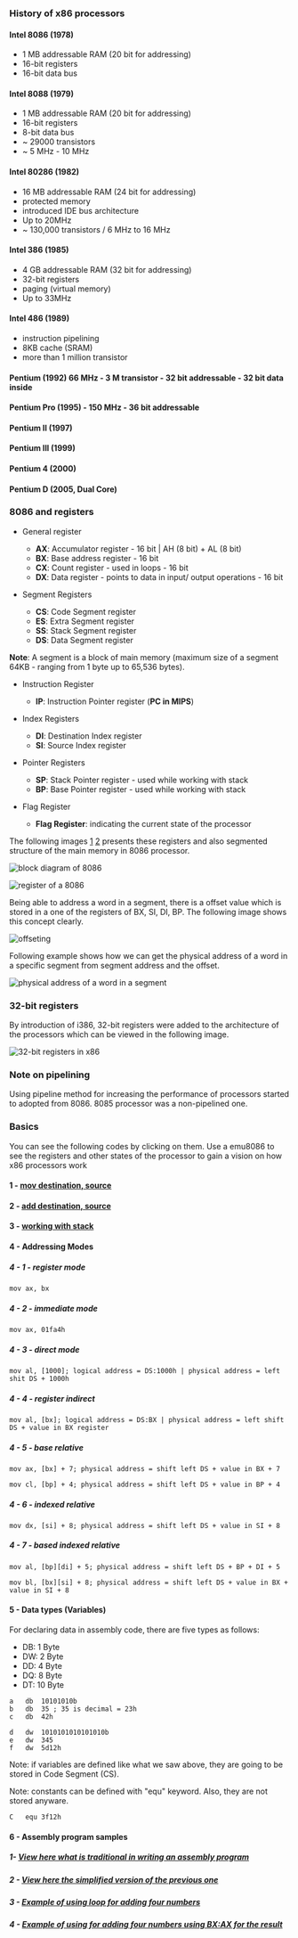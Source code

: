 ### History of x86 processors
#### Intel 8086 (1978)
- 1 MB addressable RAM (20 bit for addressing)
- 16-bit registers
- 16-bit data bus

#### Intel 8088 (1979)
- 1 MB addressable RAM (20 bit for addressing)
- 16-bit registers
- 8-bit data bus
- ~ 29000 transistors
- ~ 5 MHz - 10 MHz

#### Intel 80286 (1982)
- 16 MB addressable RAM (24 bit for addressing)
- protected memory
- introduced IDE bus architecture
- Up to 20MHz
- ~ 130,000 transistors / 6 MHz to 16 MHz


#### Intel 386 (1985)
- 4 GB addressable RAM (32 bit for addressing)
- 32-bit registers
- paging (virtual memory)
- Up to 33MHz


#### Intel 486 (1989)
- instruction pipelining
- 8KB cache (SRAM)
- more than 1 million transistor


#### Pentium (1992) 66 MHz - 3 M transistor - 32 bit addressable - 32 bit data inside
#### Pentium Pro (1995) - 150 MHz - 36 bit addressable
#### Pentium II (1997)
#### Pentium III (1999)
#### Pentium 4 (2000)
#### Pentium D (2005, Dual Core)


### 8086 and registers
- General register
  - **AX**: Accumulator register - 16 bit | AH (8 bit) + AL (8 bit)
  - **BX**: Base address register - 16 bit
  - **CX**: Count register - used in loops - 16 bit
  - **DX**: Data register - points to data in input/ output operations - 16 bit

- Segment Registers
  - **CS**: Code Segment register
  - **ES**: Extra Segment register
  - **SS**: Stack Segment register
  - **DS**: Data Segment register

**Note**: A segment is a block of main memory (maximum size of a segment 64KB - ranging from 1 byte up to 65,536 bytes).  
- Instruction Register
  - **IP**: Instruction Pointer register (**PC in MIPS**)

- Index Registers
  - **DI**: Destination Index register
  - **SI**: Source Index register
- Pointer Registers
  - **SP**: Stack Pointer register - used while working with stack
  - **BP**: Base Pointer register - used while working with stack
- Flag Register
  - **Flag Register**: indicating the current state of the processor

The following images [1](https://compsecurityconcepts.files.wordpress.com/2014/09/8086_blockdia.jpeg) [2](https://compsecurityconcepts.files.wordpress.com/2014/09/8086_segmem.jpeg) presents these registers and also segmented structure of the main memory in 8086 processor.

![block diagram of 8086](imgs/8086_blockdiagram.jpeg)

![register of a 8086](imgs/8086_segmem.jpeg)

Being able to address a word in a segment, there is a offset value which is stored in a one of the registers of BX, SI, DI, BP. The following image shows this concept clearly.

![offseting](imgs/offset_in_segment_and_values_in_registers.png)

Following example shows how we can get the physical address of a word in a specific segment from segment address and the offset.

![physical address of a word in a segment](imgs/phyiscal_address_in_a_seg.png)

### 32-bit registers
By introduction of i386, 32-bit registers were added to the architecture of the processors which can be viewed in the following image.

![32-bit registers in x86](imgs/32-bit-registers.png)

### Note on pipelining
Using pipeline method for increasing the performance of processors started to adopted from 8086. 8085 processor was a non-pipelined one.

### Basics
You can see the following codes by clicking on them. Use a emu8086 to see the registers and other states of the processor to gain a vision on how x86 processors work

#### 1 - [mov destination, source](01-basic-instructions/01-mov-instruction.asm)

#### 2 - [add destination, source](01-basic-instructions/02-add-instruction.asm)

#### 3 - [working with stack](01-basic-instructions/03-working-with-stack.asm)

#### 4 - Addressing Modes
##### 4 - 1 - register mode

```
mov ax, bx
```

##### 4 - 2 - immediate mode

```
mov ax, 01fa4h
```

##### 4 - 3 - direct mode

```
mov al, [1000]; logical address = DS:1000h | physical address = left shit DS + 1000h
```

##### 4 - 4 - register indirect

```
mov al, [bx]; logical address = DS:BX | physical address = left shift DS + value in BX register
```

##### 4 - 5 - base relative

```
mov ax, [bx] + 7; physical address = shift left DS + value in BX + 7

mov cl, [bp] + 4; physical address = shift left DS + value in BP + 4
```

##### 4 - 6 - indexed relative

```
mov dx, [si] + 8; physical address = shift left DS + value in SI + 8
```

##### 4 - 7 - based indexed relative

```
mov al, [bp][di] + 5; physical address = shift left DS + BP + DI + 5

mov bl, [bx][si] + 8; physical address = shift left DS + value in BX + value in SI + 8
```

#### 5 - Data types (Variables)
For declaring data in assembly code, there are five types as follows:
- DB: 1 Byte
- DW: 2 Byte
- DD: 4 Byte
- DQ: 8 Byte
- DT: 10 Byte

```
a   db  10101010b
b   db  35 ; 35 is decimal = 23h
c   db  42h

d   dw  1010101010101010b
e   dw  345
f   dw  5d12h
```
Note: if variables are defined like what we saw above, they are going to be stored in Code Segment (CS).


Note: constants can be defined with "equ" keyword. Also, they are not stored anyware.

```
C   equ 3f12h
```

#### 6 - Assembly program samples
##### 1- [View here what is traditional in writing an assembly program](01-basic-instructions/04-sample1.asm)
##### 2 - [View here the simplified version of the previous one](01-basic-instructions/05-sample2.asm)
##### 3 - [Example of using loop for adding four numbers](01-01-basic-instructions/06-loop-for-adding.asm)
##### 4 - [Example of using for adding four numbers using BX:AX for the result](01-basic-instructions/07-adding-more.asm)

